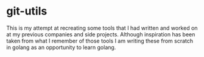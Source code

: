 # git-utils

This is my attempt at recreating some tools that I had written and
worked on at my previous companies and side projects. Although
inspiration has been taken from what I remember of those tools I am
writing these from scratch in golang as an opportunity to learn
golang.
